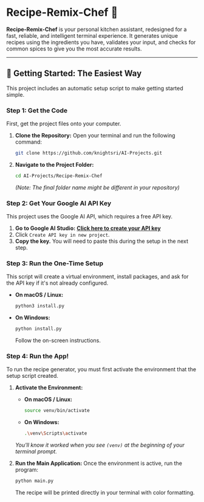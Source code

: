# Recipe-Remix-Chef 🍳

**Recipe-Remix-Chef** is your personal kitchen assistant, redesigned for a fast, reliable, and intelligent terminal experience. It generates unique recipes using the ingredients you have, validates your input, and checks for common spices to give you the most accurate results.

---

## 🚀 Getting Started: The Easiest Way

This project includes an automatic setup script to make getting started simple.

### **Step 1: Get the Code**

First, get the project files onto your computer.

1. **Clone the Repository:**
    Open your terminal and run the following command:

    ```bash
    git clone https://github.com/knightsri/AI-Projects.git
    ```

2. **Navigate to the Project Folder:**

    ```bash
    cd AI-Projects/Recipe-Remix-Chef
    ```

    *(Note: The final folder name might be different in your repository)*

### **Step 2: Get Your Google AI API Key**

This project uses the Google AI API, which requires a free API key.

1. **Go to Google AI Studio:** [**Click here to create your API key**](https://aistudio.google.com/app/apikey)
2. Click `Create API key in new project`.
3. **Copy the key.** You will need to paste this during the setup in the next step.

### **Step 3: Run the One-Time Setup**

This script will create a virtual environment, install packages, and ask for the API key if it's not already configured.

* **On macOS / Linux:**

    ```bash
    python3 install.py
    ```

* **On Windows:**

    ```bash
    python install.py
    ```

    Follow the on-screen instructions.

### **Step 4: Run the App!**

To run the recipe generator, you must first activate the environment that the setup script created.

1. **Activate the Environment:**
    * **On macOS / Linux:**

        ```bash
        source venv/bin/activate
        ```

    * **On Windows:**

        ```bash
        .\venv\Scripts\activate
        ```

    *You'll know it worked when you see `(venv)` at the beginning of your terminal prompt.*

2. **Run the Main Application:**
    Once the environment is active, run the program:

    ```bash
    python main.py
    ```

    The recipe will be printed directly in your terminal with color formatting.
